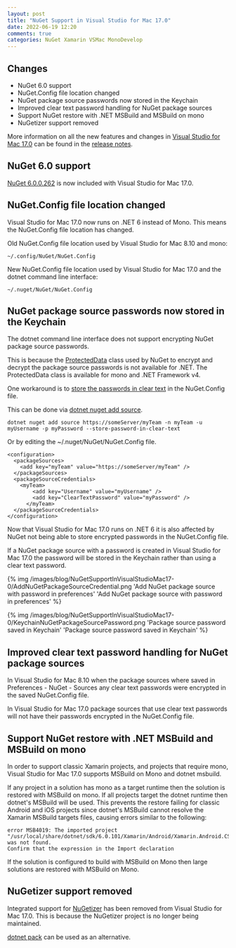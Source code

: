 ```yaml
---
layout: post
title: "NuGet Support in Visual Studio for Mac 17.0"
date: 2022-06-19 12:20
comments: true
categories: NuGet Xamarin VSMac MonoDevelop
---
```


## Changes

   * NuGet 6.0 support
   * NuGet.Config file location changed
   * NuGet package source passwords now stored in the Keychain
   * Improved clear text password handling for NuGet package sources
   * Support NuGet restore with .NET MSBuild and MSBuild on mono
   * NuGetizer support removed
 
More information on all the new features and changes in [Visual Studio for Mac 17.0](https://www.visualstudio.com/vs/visual-studio-mac/)
can be found in the [release notes](https://docs.microsoft.com/en-us/visualstudio/releases/2022/mac-release-notes).

## NuGet 6.0 support
    
[NuGet 6.0.0.262](https://docs.microsoft.com/en-us/nuget/release-notes/nuget-6.0) is now
included with Visual Studio for Mac 17.0.

## NuGet.Config file location changed

Visual Studio for Mac 17.0 now runs on .NET 6 instead of Mono. This means the
NuGet.Config file location has changed.

Old NuGet.Config file location used by Visual Studio for Mac 8.10 and mono:

    ~/.config/NuGet/NuGet.Config

New NuGet.Config file location used by Visual Studio for Mac 17.0 and the dotnet command line interface:

    ~/.nuget/NuGet/NuGet.Config

## NuGet package source passwords now stored in the Keychain

The dotnet command line interface does not support encrypting NuGet package source
passwords.

This is because the 
[ProtectedData](https://docs.microsoft.com/en-us/dotnet/api/system.security.cryptography.protecteddata?view=dotnet-plat-ext-6.0) class
used by NuGet to encrypt and decrypt the package source passwords 
is not available for .NET. The ProtectedData class is available for mono and .NET Framework v4.

One workaround is to 
[store the passwords in clear text](https://docs.microsoft.com/en-us/nuget/reference/nuget-config-file#packagesourcecredentials)
in the NuGet.Config file.

This can be done via [dotnet nuget add source](https://docs.microsoft.com/en-us/dotnet/core/tools/dotnet-nuget-add-source).

    dotnet nuget add source https://someServer/myTeam -n myTeam -u myUsername -p myPassword --store-password-in-clear-text

Or by editing the ~/.nuget/NuGet/NuGet.Config file.

```
<configuration>
  <packageSources>
    <add key="myTeam" value="https://someServer/myTeam" />
  </packageSources>
  <packageSourceCredentials>
    <myTeam>
        <add key="Username" value="myUsername" />
        <add key="ClearTextPassword" value="myPassword" />
      </myTeam>
  </packageSourceCredentials>
</configuration>
```

Now that Visual Studio for Mac 17.0 runs on .NET 6 it is also affected by
NuGet not being able to store encrypted passwords in the NuGet.Config file.

If a NuGet package source with a password is created in Visual Studio 
for Mac 17.0 the password will be stored in the Keychain rather than using
a clear text password.

{% img /images/blog/NuGetSupportInVisualStudioMac17-0/AddNuGetPackageSourceCredential.png 'Add NuGet package source with password in preferences' 'Add NuGet package source with password in preferences' %}

{% img /images/blog/NuGetSupportInVisualStudioMac17-0/KeychainNuGetPackageSourcePassword.png 'Package source password saved in Keychain' 'Package source password saved in Keychain' %}

## Improved clear text password handling for NuGet package sources

In Visual Studio for Mac 8.10 when the package sources where
saved in Preferences - NuGet - Sources any clear text passwords
were encrypted in the saved NuGet.Config file.

In Visual Studio for Mac 17.0 package sources that use clear text
passwords will not have their passwords encrypted in the NuGet.Config file.

## Support NuGet restore with .NET MSBuild and MSBuild on mono

In order to support classic Xamarin projects, and projects that require mono,
Visual Studio for Mac 17.0 supports MSBuild on Mono and dotnet msbuild.

If any project in a solution has mono as a target
runtime then the solution is restored with MSBuild on mono. If all
projects target the dotnet runtime then dotnet's MSBuild will be
used. This prevents the restore failing for classic Android and iOS
projects since dotnet's MSBuild cannot resolve the Xamarin MSBuild targets
files, causing errors similar to the following:

    error MSB4019: The imported project "/usr/local/share/dotnet/sdk/6.0.101/Xamarin/Android/Xamarin.Android.CSharp.targets" was not found.
    Confirm that the expression in the Import declaration

If the solution is configured to build with MSBuild on Mono then
large solutions are restored with MSBuild on Mono.

## NuGetizer support removed

Integrated support for [NuGetizer](https://github.com/NuGet/NuGet.Build.Packaging) has been 
removed from Visual Studio for Mac 17.0. This is because the NuGetizer project is no
longer being maintained. 

[dotnet pack](https://docs.microsoft.com/en-us/dotnet/core/tools/dotnet-pack) can be used as
an alternative.